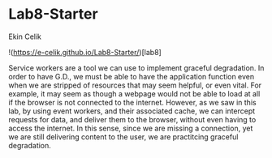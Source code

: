 # Lab8-Starter
Ekin Celik

!(https://e-celik.github.io/Lab8-Starter/)[lab8]

Service workers are a tool we can use to implement graceful degradation. In order to have G.D., we must be able to have the application function even when we are stripped of resources that may seem helpful, or even vital. For example, it may seem as though a webpage would not be able to load at all if the browser is not connected to the internet. However, as we saw in this lab, by using event workers, and their associated cache, we can intercept requests for data, and deliver them to the browser, without even having to access the internet. In this sense, since we are missing a connection, yet we are still delivering content to the user, we are practitcing graceful degradation.
